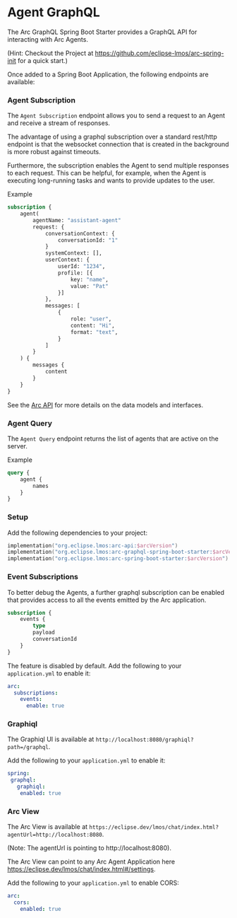 
# Agent GraphQL

The Arc GraphQL Spring Boot Starter provides a GraphQL API for interacting with Arc Agents.

(Hint: Checkout the Project at https://github.com/eclipse-lmos/arc-spring-init for a quick start.)

Once added to a Spring Boot Application, the following endpoints are available:

### Agent Subscription

The `Agent Subscription` endpoint allows you to send a request to an Agent and receive a stream of responses.

The advantage of using a graphql subscription over a standard rest/http endpoint is that the 
websocket connection that is created in the background is more robust against timeouts. 

Furthermore, the subscription enables the Agent to send multiple responses to each request. 
This can be helpful, for example, when the Agent is executing long-running tasks and wants to provide updates to the user.

Example
```graphql
subscription {
    agent(
        agentName: "assistant-agent"
        request: {
            conversationContext: {
                conversationId: "1"
            }
            systemContext: [],
            userContext: {
                userId: "1234",
                profile: [{
                    key: "name",
                    value: "Pat"
                }]
            },
            messages: [
                {
                    role: "user",
                    content: "Hi",
                    format: "text",
                }
            ]
        }
    ) {
        messages {
            content
        }
    }
}
```
See the [Arc API](/docs/arc/02-ccore/11-api.md) for more details on the data models and interfaces.


### Agent Query

The `Agent Query` endpoint returns the list of agents that are active on the server.

Example
```graphql
query {
    agent {
        names
    }
}
```


### Setup

Add the following dependencies to your project:

```kts
implementation("org.eclipse.lmos:arc-api:$arcVersion")
implementation("org.eclipse.lmos:arc-graphql-spring-boot-starter:$arcVersion")
implementation("org.eclipse.lmos:arc-spring-boot-starter:$arcVersion") // recommended
```


### Event Subscriptions 

To better debug the Agents, a further graphql subscription can be enabled that provides access to 
all the events emitted by the Arc application.

```graphql
subscription {
    events {
        type
        payload
        conversationId
    }
}
```

The feature is disabled by default. Add the following to your `application.yml` to enable it:
```yaml
arc:
  subscriptions:
    events:
      enable: true
```

### Graphiql

The Graphiql UI is available at `http://localhost:8080/graphiql?path=/graphql`.

Add the following to your `application.yml` to enable it:
```yaml
spring:
 graphql:
   graphiql:
    enabled: true
```


### Arc View

The Arc View is available at `https://eclipse.dev/lmos/chat/index.html?agentUrl=http://localhost:8080`.

(Note: The agentUrl is pointing to http://localhost:8080).

The Arc View can point to any Arc Agent Application here https://eclipse.dev/lmos/chat/index.html#/settings.

Add the following to your `application.yml` to enable CORS:

```yaml
arc:
  cors:
    enabled: true
```


